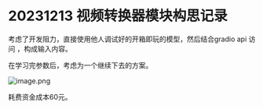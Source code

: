 # 20231213 视频转换器模块构思记录

考虑了开发阻力，直接使用他人调试好的开箱即玩的模型，然后结合gradio api 访问 ，构成输入内容。

在学习完参数后，考虑为一个继续下去的方案。

![image.png](https://s2.loli.net/2023/12/13/nTU7MQGqIuzOapx.png)

耗费资金成本60元。

